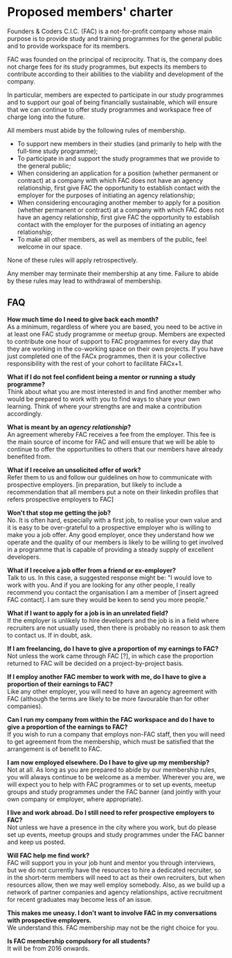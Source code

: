 # Proposed members' charter

Founders & Coders C.I.C. (FAC)  is a not-for-profit company whose main purpose is to provide study and training programmes for the general public and to provide workspace for its members.

FAC was founded on the principal of reciprocity. That is, the company does not charge fees for its study programmes, but expects its members to contribute according to their abilities to the viability and development of the company.

In particular, members are expected to participate in our study programmes and to support our goal of being financially sustainable, which will ensure that we can continue to offer study programmes and workspace free of charge long into the future.

All members must abide by the following rules of membership.

+ To support new members in their studies (and primarily to help with the full-time study programme); 
+ To participate in and support the study programmes that we provide to the general public;
+ When considering an application for a position (whether permanent or contract) at a company with which FAC does not have an agency relationship, first give FAC the opportunity to establish contact with the employer for the purposes of initiating an agency relationship;
+ When considering encouraging another member to apply for a position (whether permanent or contract) at a company with which FAC does not have an agency relationship, first give FAC the opportunity to establish contact with the employer for the purposes of initiating an agency relationship;
+ To make all other members, as well as members of the public, feel welcome in our space.

None of these rules will apply retrospectively.

Any member may terminate their membership at any time. Failure to abide by these rules may lead to withdrawal of membership.

## FAQ

**How much time do I need to give back each month?**    
As a minimum, regardless of where you are based, you need to be active in at least one FAC study programme or meetup group. Members are expected to contribute one hour of support to FAC programmes for every day that they are working in the co-working space on their own projects. If you have just completed one of the FACx programmes, then it is your collective responsibility with the rest of your cohort to facilitate FACx+1.

**What if I do not feel confident being a mentor or running a study programme?**    
Think about what you are most interested in and find another member who would be prepared to work with you to find ways to share your own learning. Think of where your strengths are and make a contribution accordingly.

**What is meant by an *agency relationship*?**    
An agreement whereby FAC receives a fee from the employer. This fee is the main source of income for FAC and will ensure that we will be able to continue to offer the opportunities to others that our members have already benefited from.

**What if I receive an unsolicited offer of work?**    
Refer them to us and follow our guidelines on how to communicate with prospective employers. [in preparation, but likely to include a recommendation that all members put a note on their linkedin profiles that refers prospective employers to FAC]

**Won't that stop me getting the job?**    
No. It is often hard, especially with a first job, to realise your own value and it is easy to be over-grateful to a prospective employer who is willing to make you a job offer. Any good employer, once they understand how we operate and the quality of our members is likely to be willing to get involved in a programme that is capable of  providing a steady supply of excellent developers. 

**What if I receive a job offer from a friend or ex-employer?**    
Talk to us. In this case, a suggested response might be:  "I would love to work with you. And if you are looking for any other people, I really recommend you contact the organisation I am a member of [insert agreed FAC contact]. I am sure they would be keen to send you more people."

**What if I want to apply for a job is in an unrelated field?**    
If the employer is unlikely to hire developers and the job is in a field where recruiters are not usually used, then there is probably no reason to ask them to contact us. If in doubt, ask.

**If I am freelancing, do I have to give a proportion of my earnings to FAC?**    
Not unless the work came through FAC [?], in which case the proportion returned to FAC will be decided on a project-by-project basis.

**If I employ another FAC member to work with me, do I have to give a proportion of their earnings to FAC?**    
Like any other employer, you will need to have an agency agreement with FAC (although the terms are likely to be more favourable than for other companies).

**Can I run my company from within the FAC workspace and do I have to give a proportion of the earnings to FAC?**    
If you wish to run a company that employs non-FAC staff, then you will need to get agreement from the membership, which must be satisfied that the arrangement is of benefit to FAC. 

**I am now employed elsewhere. Do I have to give up my membership?**    
Not at all. As long as you are prepared to abide by our membership rules, you will always continue to be welcome as a member. Wherever you are, we will expect you to help with FAC programmes or to set up events, meetup groups and study programmes under the FAC banner (and jointly with your own company or employer, where appropriate).

**I live and work abroad. Do I still need to refer prospective employers to FAC?**    
Not unless we have a presence in the city where you work, but do please set up events, meetup groups and study programmes under the FAC banner and keep us posted.

**Will FAC help me find work?**    
FAC will support you in your job hunt and mentor you through interviews, but we do not currently have the resources to hire a dedicated recruiter, so in the short-term members will need to act as their own recruiters, but when resources allow, then we may well employ somebody. Also, as we build up a network of partner companies and agency relationships, active recruitment for recent graduates may become less of an issue.

**This makes me uneasy. I don't want to involve FAC in my conversations with prospective employers.**    
We understand this. FAC membership may not be the right choice for you.

**Is FAC membership compulsory for all students?**    
It will be from 2016 onwards.

